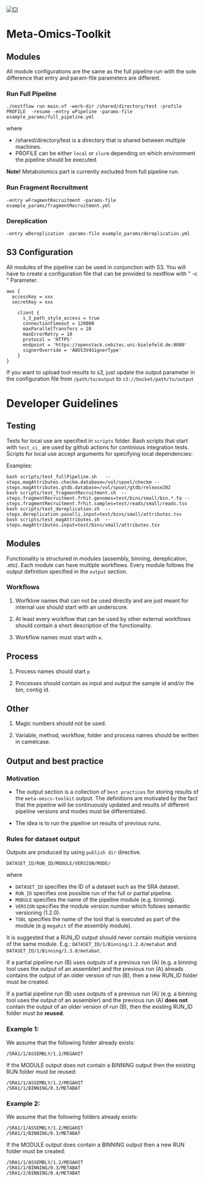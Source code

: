
[![CI](https://github.com/pbelmann/meta-omics-toolkit/actions/workflows/workflow_modules.yml/badge.svg)](https://github.com/pbelmann/meta-omics-toolkit/actions/workflows/workflow_modules.yml)

# Meta-Omics-Toolkit

## Modules

All module configurations are the same as the full pipeline run with the sole difference that entry and param-file parameters are different.

### Run Full Pipeline

```
./nextflow run main.nf -work-dir /shared/directory/test -profile PROFILE  -resume -entry wPipeline -params-file example_params/full_pipeline.yml
```

where
 *  /shared/directory/test is a directory that is shared between multiple machines.
 * PROFILE can be either `local` or `slurm` depending on which environment the pipeline should be executed.

**Note!** Metabolomics part is currently excluded from full pipeline run.


### Run Fragment Recruitment


```
-entry wFragmentRecruitment -params-file example_params/fragmentRecruitment.yml
```

### Dereplication

```
-entry wDereplication -params-file example_params/dereplication.yml
```

## S3 Configuration

All modules of the pipeline can be used in conjunction with S3.
You will have to create a configuration file that can be provided to nextflow with " -c " Parameter.

```
aws {
  accessKey = xxx
  secretKey = xxx

    client {
      s_3_path_style_access = true
      connectionTimeout = 120000
      maxParallelTransfers = 28 
      maxErrorRetry = 10
      protocol = 'HTTPS'
      endpoint = 'https://openstack.cebitec.uni-bielefeld.de:8080'
      signerOverride = 'AWSS3V4SignerType'
    }
}
```

If you want to upload tool results to s3, just update the output parameter in the configuration file from `/path/to/output` to `s3://bucket/path/to/output`

# Developer Guidelines

## Testing

Tests for local use are specified in `scripts` folder. Bash scripts that start with `test_ci_` are used by github actions for continious integration tests.
Scripts for local use accept arguments for specifying local dependencies:

Examples:
```
bash scripts/test_fullPipeline.sh   --steps.magAttributes.checkm.database=/vol/spool/checkm --steps.magAttributes.gtdb.database=/vol/spool/gtdb/release202
bash scripts/test_fragmentRecruitment.sh  --steps.fragmentRecruitment.frhit.genomes=test/bins/small/bin.*.fa --steps.fragmentRecruitment.frhit.samples=test/reads/small/reads.tsv 
bash scripts/test_dereplication.sh  --steps.dereplication.pasolli.input=test/bins/small/attributes.tsv
bash scripts/test_magAttributes.sh  --steps.magAttributes.input=test/bins/small/attributes.tsv
```

## Modules

Functionality is structured in modules (assembly, binning, dereplication, .etc). Each module can have multiple workflows.
Every module follows the output definition specified in the `output` section.

### Workflows

1. Worfklow names that can not be used directly and are just meant for internal use should start with an underscore.

2. At least every workflow that can be used by other external workflows should contain a short description of the functionality. 

3. Workflow names must start with `w`. 

## Process

1. Process names should start `p`

2. Processes should contain as input and output the sample id and/or the bin, contig id.


## Other

1. Magic numbers should not be used.

2. Variable, method, workflow, folder and process names should be written in camelcase.


## Output and best practice

### Motivation

* The output section is a collection of `best practices` for storing results of the `meta-omics-toolkit` output.
The definitions are motivated by the fact that the pipeline will be continuously updated and results of different pipeline
versions and modes must be differentiated.

* The idea is to run the pipeline on results of previous runs.

### Rules for dataset output

Outputs are produced by using `publish dir` directive.

```
DATASET_ID/RUN_ID/MODULE/VERSION/MODE/
```
where
   * `DATASET_ID` specifies the ID of a dataset such as the SRA dataset.
   * `RUN_ID` specifies one possible run of the full or partial pipeline. 
   * `MODULE` specifies the name of the pipeline module (e.g. binning).
   * `VERSION` specifies the module version number which follows semantic versioning (1.2.0).
   * `TOOL` specifies the name of the tool that is executed as part of the module (e.g `megahit` of the assembly module).

It is suggested that a RUN_ID output should never contain multiple versions of the same module. E.g.: 
`DATASET_ID/1/Binning/1.2.0/metabat` and `DATASET_ID/1/Binning/1.3.0/metabat`.

If a partial pipeline run (B) uses outputs of a previous run (A) (e.g. a binning tool uses the output of an assembler) and the previous run (A) alreads contains
the output of an older version of run (B), then a new RUN_ID folder must be created.

If a partial pipeline run (B) uses outputs of a previous run (A) (e.g. a binning tool uses the output of an assembler) and the previous run (A) **does not** contain
the output of an older version of run (B), then the existing RUN_ID folder must be **reused**.

### Example 1:

We assume that the following folder already exists:

```
/SRA1/1/ASSEMBLY/1.2/MEGAHIT
```


If the MODULE output does not contain a BINNING output then the existing RUN folder must be reused:

```
/SRA1/1/ASSEMBLY/1.2/MEGAHIT
/SRA1/1/BINNING/0.3/METABAT
```

### Example 2:

We assume that the following folders already exists:

```
/SRA1/1/ASSEMBLY/1.2/MEGAHIT
/SRA1/1/BINNING/0.3/METABAT
```

If the MODULE output does contain a BINNING output then a new RUN folder must be created:

```
/SRA1/1/ASSEMBLY/1.2/MEGAHIT
/SRA1/1/BINNING/0.3/METABAT
/SRA1/2/BINNING/0.4/METABAT
```

